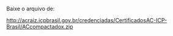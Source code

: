 Baixe o arquivo de:

http://acraiz.icpbrasil.gov.br/credenciadas/CertificadosAC-ICP-Brasil/ACcompactadox.zip
